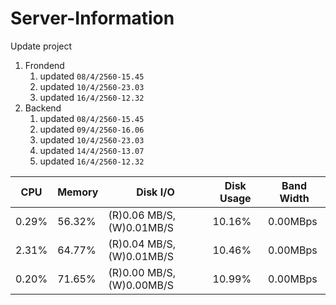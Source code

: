 # Server-Information

Update project
1. Frondend
    1. updated `08/4/2560-15.45`
    2. updated `10/4/2560-23.03`
    3. updated `16/4/2560-12.32`
2. Backend
    1. updated `08/4/2560-15.45`
    2. updated `09/4/2560-16.06`
    3. updated `10/4/2560-23.03`
    4. updated `14/4/2560-13.07`
    5. updated `16/4/2560-12.32`
    
|CPU  |Memory|Disk I/O                 |Disk Usage|Band Width|
|-----|------|-------------------------|----------|----------|
|0.29%|56.32%|(R)0.06 MB/S, (W)0.01MB/S|10.16%    |0.00MBps  |
|2.31%|64.77%|(R)0.04 MB/S, (W)0.01MB/S|10.46%    |0.00MBps  |
|0.20%|71.65%|(R)0.00 MB/S, (W)0.00MB/S|10.99%    |0.00MBps  |
